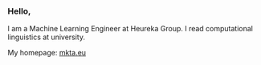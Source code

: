 ### Hello, 
I am a Machine Learning Engineer at Heureka Group. I read computational linguistics at university.

My homepage: [mkta.eu](https://mkta.eu)
